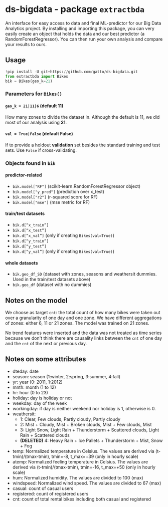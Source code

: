 # ds-bigdata - package `extractbda`
An interface for easy access to data and final ML-predictor for our Big Data Analytics project. By installing and importing this package, you can very easily create an object that holds the data and our best predictor (a RandomForestRegressor). You can then run your own analysis and compare your results to ours.

## Usage
```python
!pip install -U git+https://github.com/gatto/ds-bigdata.git
from extractbda import Bikes
bik = Bikes(geo_k=21)
```

### Parameters for `Bikes()`
#### `geo_k = 21|11|6` (default 11)
How many zones to divide the dataset in. Although the default is 11, we did most of our analysis using **21**.

#### `val = True|False` (default False)
If to provide a holdout **validation** set besides the standard training and test sets. Use `False` if cross-validating.

### Objects found in `bik`
#### predictor-related
- `bik.model["RF"]` (scikit-learn.RandomForestRegressor object)
- `bik.model["y_pred"]` (prediction over x_test)
- `bik.model["r2"]` (r-squared score for RF)
- `bik.model["mse"]` (mse metric for RF)

#### train/test datasets
- `bik.d[“x_train”]`
- `bik.d[“x_test”]`
- `bik.d[“x_val”]` (only if creating `Bikes(val=True)`)
- `bik.d[“y_train”]`
- `bik.d[“y_test”]`
- `bik.d[“y_val”]` (only if creating `Bikes(val=True)`)

#### whole datasets
- `bik.geo_df_SD` (dataset with zones, seasons and weathersit dummies. Used in the train/test datasets above)
- `bik.geo_df` (dataset with no dummies)

## Notes on the model
We choose as target `cnt`: the total count of how many bikes were taken out over a granularity of one day and one zone. We have different aggregations of zones: either 6, 11 or 21 zones. The model was trained on 21 zones.

No trend features were inserted and the data was not treated as time series because we don't think there are causality links between the `cnt` of one day and the `cnt` of the next or previous day.

## Notes on some attributes
- dteday: date
- season: season (1:winter, 2:spring, 3:summer, 4:fall)
- yr: year (0: 2011, 1:2012)
- mnth: month (1 to 12)
- hr: hour (0 to 23)
- holiday: day is holiday or not
- weekday: day of the week
- workingday: if day is neither weekend nor holiday is 1, otherwise is 0.
- weathersit:
    - 1: Clear, Few clouds, Partly cloudy, Partly cloudy
    - 2: Mist + Cloudy, Mist + Broken clouds, Mist + Few clouds, Mist
    - 3: Light Snow, Light Rain + Thunderstorm + Scattered clouds, Light Rain + Scattered clouds
    - **(DELETED)** 4: Heavy Rain + Ice Pallets + Thunderstorm + Mist, Snow + Fog
- temp: Normalized temperature in Celsius. The values are derived via (t-tmin)/(tmax-tmin), tmin=-8, t_max=+39 (only in hourly scale)
- atemp: Normalized feeling temperature in Celsius. The values are derived via (t-tmin)/(tmax-tmin), tmin=-16, t_max=+50 (only in hourly scale)
- hum: Normalized humidity. The values are divided to 100 (max)
- windspeed: Normalized wind speed. The values are divided to 67 (max)
- casual: count of casual users
- registered: count of registered users
- cnt: count of total rental bikes including both casual and registered
